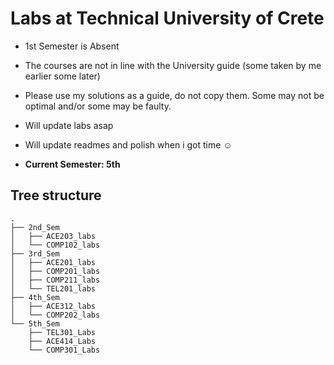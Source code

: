 # Labs at Technical University of Crete

- 1st Semester is Absent 
- The courses are not in line with the University guide (some taken by me earlier some later)
- Please use my solutions as a guide, do not copy them. Some may not be optimal and/or some may be faulty.
- Will update labs asap
- Will update readmes and polish when i got time :relaxed:

- **Current Semester: 5th**

## Tree structure

```
.
├── 2nd_Sem
│   ├── ACE203_labs
│   └── COMP102_labs
├── 3rd_Sem
│   ├── ACE201_labs
│   ├── COMP201_labs
│   ├── COMP211_labs
│   └── TEL201_labs
├── 4th_Sem
│   ├── ACE312_labs
│   └── COMP202_labs
└── 5th_Sem
    ├── TEL301_Labs
    ├── ACE414_Labs
    └── COMP301_Labs

```
